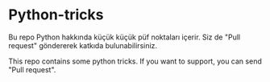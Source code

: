 # Python-tricks

Bu repo Python hakkında küçük küçük püf noktaları içerir. Siz de "Pull request" göndererek katkıda bulunabilirsiniz.

This repo contains some python tricks. If you want to support, you can send "Pull request".
